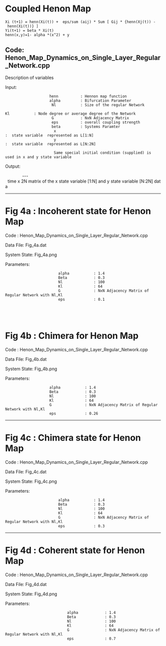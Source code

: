 # Coupled Henon Map

    Xi (t+1) = henn(Xi(t)) +  eps/sum (aij) * Sum [ Gij * {henn(Xj(t)) - henn(Xi(t))} ]
    Yi(t+1) = beta * Xi(t)
    henn(x,y)=1- alpha *(x^2) + y
  
Code: Henon_Map_Dynamics_on_Single_Layer_Regular_Network.cpp
------------------------------------------------------------------------------------------------
Description of variables

Input:

                        henn          : Hennon map function 
                        alpha         : Bifurcation Parameter
                         Nl           : Size of the regular Network
                         Kl           : Node degree or average degree of the Network       
                         G            : NxN Adjacency Matrix
                         eps          : overall coupling strength     
                         beta         : Systems Paramter
                          x           :  state variable  represented as L[1:N]
                          y           :  state variable  represented as L[N:2N]

                          Same special initial condition (supplied) is used in x and y state variable

Output: 

                            ---  time x 2N matrix of the x state variable [1:N] and y state variable [N:2N] data
 
-----------------------------------------------------------------------------------------------------------------

# Fig 4a : Incoherent state for Henon Map

Code : Henon_Map_Dynamics_on_Single_Layer_Regular_Network.cpp

Data File: Fig_4a.dat

System State: Fig_4a.png

Parameters:

                            alpha           : 1.4
                            Beta            : 0.3
                            Nl              : 100
                            Kl              : 64     
                            G               : NxN Adjacency Matrix of Regular Network with Nl,Kl
                            eps             : 0.1 
             	              
-----------------------------------------------------------------------------------------------------------------
# Fig 4b : Chimera for Henon Map

Code : Henon_Map_Dynamics_on_Single_Layer_Regular_Network.cpp

Data File: Fig_4b.dat

System State: Fig_4b.png

Parameters:

                        alpha           : 1.4
                        Beta            : 0.3
                        Nl              : 100
                        Kl              : 64     
                        G               : NxN Adjacency Matrix of Regular Network with Nl,Kl
                        eps             : 0.26

-----------------------------------------------------------------------------------------------------------------
# Fig 4c : Chimera state for Henon Map

Code : Henon_Map_Dynamics_on_Single_Layer_Regular_Network.cpp

Data File: Fig_4c.dat

System State: Fig_4c.png

Parameters:

                            alpha           : 1.4
                            Beta            : 0.3
                            Nl              : 100
                            Kl              : 64     
                            G               : NxN Adjacency Matrix of Regular Network with Nl,Kl
                            eps             : 0.3

-----------------------------------------------------------------------------------------------------------------
# Fig 4d : Coherent state for Henon Map

Code : Henon_Map_Dynamics_on_Single_Layer_Regular_Network.cpp

Data File: Fig_4d.dat

System State: Fig_4d.png

Parameters:

                                alpha            : 1.4
                                Beta             : 0.3
                                Nl               : 100
                                Kl               : 64     
                                G                : NxN Adjacency Matrix of Regular Network with Nl,Kl
                                eps              : 0.7 
             	              

             	              
 
             	              
